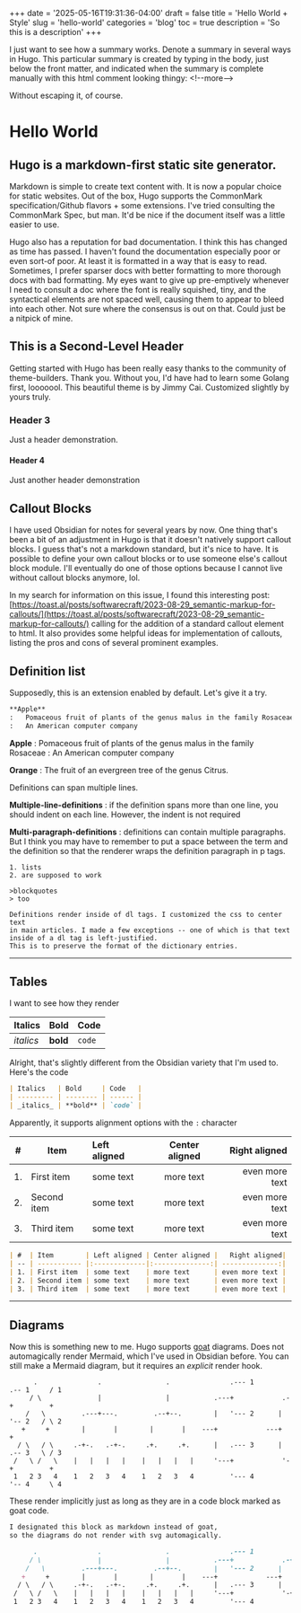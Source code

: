 +++
date = '2025-05-16T19:31:36-04:00'
draft = false
title = 'Hello World + Style'
slug = 'hello-world'
categories = 'blog'
toc = true
description = 'So this is a description'
+++

I just want to see how a summary works. 
Denote a summary in several ways in Hugo. 
This particular summary is created by typing in the body, 
just below the front matter, and indicated when the summary is 
complete manually with this html comment looking thingy: <\!--more-->

Without escaping it, of course.

<!--more-->

# Hello World
## Hugo is a markdown-first static site generator.
Markdown is simple to create text content with. It is now a popular choice for 
static websites.
Out of the box, Hugo supports the CommonMark specification/Github flavors + some extensions. 
I've tried consulting the CommonMark Spec, but man. It'd be nice if the document itself was a little 
easier to use.

Hugo also has a reputation for bad documentation. I think this has changed as time has passed. 
I haven't found the documentation especially poor or even sort-of poor. At least it is formatted in a way that is easy to read. 
Sometimes, I prefer sparser docs with better formatting to more thorough docs with bad formatting.
My eyes want to give up pre-emptively whenever I need to consult a doc where the font is really squished, tiny, and the 
syntactical elements are not spaced well, causing them to appear to bleed into each other. Not sure where the consensus is out 
on that. Could just be a nitpick of mine. 

## This is a Second-Level Header
Getting started with Hugo has been really easy thanks to the community of theme-builders. 
Thank you. Without you, I'd have had to learn some Golang first, looooool.
This beautiful theme is by Jimmy Cai. Customized slightly by yours truly.

### Header 3
Just a header demonstration.

#### Header 4
Just another header demonstration

## Callout Blocks
I have used Obsidian for notes for several years by now. One thing that's 
been a bit of an adjustment in Hugo is that it doesn't natively support callout blocks. 
I guess that's not a markdown standard, but it's nice to have. It is possible to define your own 
callout blocks or to use someone else's callout block module. I'll eventually do one of those 
options because I cannot live without callout blocks anymore, lol.

In my search for information on this issue, I found this interesting post:
[https://toast.al/posts/softwarecraft/2023-08-29_semantic-markup-for-callouts/](https://toast.al/posts/softwarecraft/2023-08-29_semantic-markup-for-callouts/)
calling for the addition of a standard callout element to html. It also provides some helpful ideas for implementation 
of callouts, listing the pros and cons of several prominent examples.

## Definition list
 Supposedly, this is an extension enabled by default.
Let's give it a try.

```markdown
**Apple**
:   Pomaceous fruit of plants of the genus malus in the family Rosaceae
:   An American computer company
```

**Apple**
:   Pomaceous fruit of plants of the genus malus in the family Rosaceae
:   An American computer company

**Orange**
:    The fruit of an evergreen tree of the genus Citrus.

Definitions can span multiple lines.

**Multiple-line-definitions**
:   if the definition spans more than one line, you should indent 
    on each line. However, the indent is not required


**Multi-paragraph-definitions**
:   definitions can contain multiple paragraphs. But I think you may have to 
    remember to put a space between the term and the definition so that 
    the renderer wraps the definition paragraph in p tags.

    1. lists
    2. are supposed to work

    >blockquotes
    > too

    Definitions render inside of dl tags. I customized the css to center text 
    in main articles. I made a few exceptions -- one of which is that text inside of a dl tag is left-justified. 
    This is to preserve the format of the dictionary entries.

---

## Tables
I want to see how they render

| Italics   | Bold     | Code   |
| --------- | -------- | ------ |
| _italics_ | **bold** | `code` |

Alright, that's slightly different from the Obsidian variety that I'm used to.
Here's the code
```markdown
| Italics   | Bold     | Code   |
| --------- | -------- | ------ |
| _italics_ | **bold** | `code` |
```

Apparently, it supports alignment options with the `:` character

| #  | Item        | Left aligned | Center aligned |   Right aligned|
| -- | ----------- |:-------------|:--------------:| --------------:|
| 1. | First item  | some text    | more text      | even more text |
| 2. | Second item | some text    | more text      | even more text |
| 3. | Third item  | some text    | more text      | even more text |


```markdown
| #  | Item        | Left aligned | Center aligned |   Right aligned|
| -- | ----------- |:-------------|:--------------:| --------------:|
| 1. | First item  | some text    | more text      | even more text |
| 2. | Second item | some text    | more text      | even more text |
| 3. | Third item  | some text    | more text      | even more text |
```
---

## Diagrams
Now this is something new to me. Hugo supports [goat](https://github.com/bep/goat) diagrams.
Does not automagically render Mermaid, which I've used in Obsidian before. 
You can still make a Mermaid diagram, but it requires an *explicit* render hook.

```goat
      .               .                .               .--- 1          .-- 1     / 1
     / \              |                |           .---+            .-+         +
    /   \         .---+---.         .--+--.        |   '--- 2      |   '-- 2   / \ 2
   +     +        |       |        |       |    ---+            ---+          +
  / \   / \     .-+-.   .-+-.     .+.     .+.      |   .--- 3      |   .-- 3   \ / 3
 /   \ /   \    |   |   |   |    |   |   |   |     '---+            '-+         +
 1   2 3   4    1   2   3   4    1   2   3   4         '--- 4          '-- 4     \ 4
```
These render implicitly just as long as they are in a code block marked as goat code.
```markdown
I designated this block as markdown instead of goat, 
so the diagrams do not render with svg automagically.

      .               .                .               .--- 1          .-- 1     / 1
     / \              |                |           .---+            .-+         +
    /   \         .---+---.         .--+--.        |   '--- 2      |   '-- 2   / \ 2
   +     +        |       |        |       |    ---+            ---+          +
  / \   / \     .-+-.   .-+-.     .+.     .+.      |   .--- 3      |   .-- 3   \ / 3
 /   \ /   \    |   |   |   |    |   |   |   |     '---+            '-+         +
 1   2 3   4    1   2   3   4    1   2   3   4         '--- 4          '-- 4     \ 4
```

